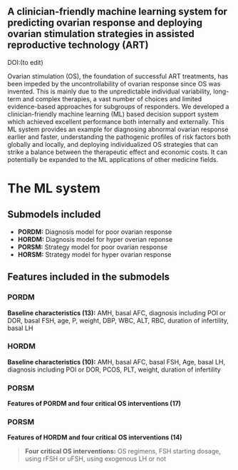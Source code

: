 ## A clinician-friendly machine learning system for predicting ovarian response and deploying ovarian stimulation strategies in assisted reproductive technology (ART)
DOI:(to edit)  

Ovarian stimulation (OS), the foundation of successful ART treatments, has been impeded by the uncontrollability of ovarian response since OS was invented. This is mainly due to the unpredictable individual variability, long-term and complex therapies, a vast number of choices and limited evidence-based approaches for subgroups of responders. We developed a clinician-friendly machine learning (ML) based decision support system which achieved excellent performance both internally and externally. This ML system provides an example for diagnosing abnormal ovarian response earlier and faster, understanding the pathogenic profiles of risk factors both globally and locally, and deploying individualized OS strategies that can strike a balance between the therapeutic effect and economic costs. It can potentially be expanded to the ML applications of other medicine fields.
# The ML system
## Submodels included
- **PORDM:** Diagnosis model for poor ovarian response
- **HORDM:** Diagnosis model for hyper overian reponse
- **PORSM:** Strategy model for poor ovarian response
- **HORSM:** Strategy model for hyper ovarian response
## Features included in the submodels
### PORDM
**Baseline characteristics (13):** AMH, basal AFC, diagnosis including POI or DOR, basal FSH, age, P, weight, DBP, WBC, ALT, RBC, duration of infertility, basal LH
### HORDM
**Baseline characteristics (10):** AMH, basal AFC, basal FSH, Age, basal LH, diagnosis including POI or DOR, PCOS, PLT, weight, duration of infertility
### PORSM
**Features of PORDM and four critical OS interventions (17)**
### PORSM
**Features of HORDM and four critical OS interventions (14)**
> **Four critical OS interventions:**  OS regimens, FSH starting dosage, using rFSH or uFSH, using exogenous LH or not
